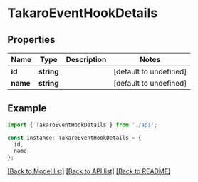# TakaroEventHookDetails

## Properties

| Name     | Type       | Description | Notes                  |
| -------- | ---------- | ----------- | ---------------------- |
| **id**   | **string** |             | [default to undefined] |
| **name** | **string** |             | [default to undefined] |

## Example

```typescript
import { TakaroEventHookDetails } from './api';

const instance: TakaroEventHookDetails = {
  id,
  name,
};
```

[[Back to Model list]](../README.md#documentation-for-models) [[Back to API list]](../README.md#documentation-for-api-endpoints) [[Back to README]](../README.md)
